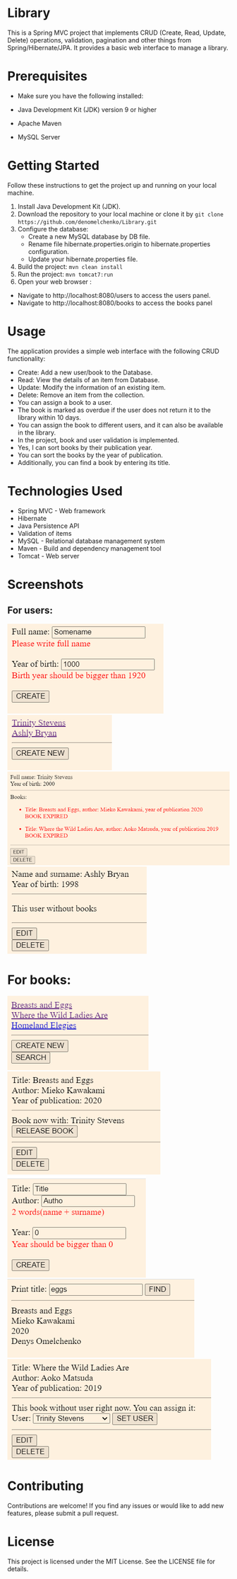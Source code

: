 # Library
This is a Spring MVC project that implements CRUD (Create, Read, Update, Delete) operations, validation, pagination
and other things from Spring/Hibernate/JPA. 
It provides a basic web interface to manage a library.

# Prerequisites
* Make sure you have the following installed:
* Java Development Kit (JDK) version 9 or higher
* Apache Maven

* MySQL Server
# Getting Started
Follow these instructions to get the project up and running on your local machine.
1. Install Java Development Kit (JDK).
1. Download the repository to your local machine or clone it by `git clone https://github.com/denomelchenko/Library.git`
1. Configure the database:
   * Create a new MySQL database by DB file.
   * Rename file hibernate.properties.origin to hibernate.properties configuration.
   * Update your hibernate.properties file.
1. Build the project:
   `mvn clean install`
1. Run the project:
   `mvn tomcat7:run`
1. Open your web browser :
  * Navigate to http://localhost:8080/users to access the users panel.
  * Navigate to http://localhost:8080/books to access the books panel

# Usage
The application provides a simple web interface with the following CRUD functionality:
* Create: Add a new user/book to the Database.
* Read: View the details of an item from Database.
* Update: Modify the information of an existing item.
* Delete: Remove an item from the collection.
* You can assign a book to a user.
* The book is marked as overdue if the user does not return it to the library within 10 days.
* You can assign the book to different users, and it can also be available in the library.
* In the project, book and user validation is implemented.
* Yes, I can sort books by their publication year.
* You can sort the books by the year of publication.
* Additionally, you can find a book by entering its title.


# Technologies Used
* Spring MVC - Web framework
* Hibernate
* Java Persistence API
* Validation of items
* MySQL - Relational database management system
* Maven - Build and dependency management tool
* Tomcat - Web server

# Screenshots 
## For users: 
![img_7.png](img/img_7.png)
![img_6.png](img/img_6.png)
![img_4.png](img/img_4.png)
![img_5.png](img/img_5.png)
# For books:
![img.png](img/img.png)
![img_1.png](img/img_1.png)
![img_2.png](img/img_2.png)
![img_3.png](img/img_3.png)
![img.png](img/img_8.png)
# Contributing
Contributions are welcome! If you find any issues or would like to add new features, please submit a pull request.

# License
This project is licensed under the MIT License. See the LICENSE file for details.